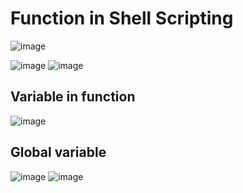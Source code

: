 Function in Shell Scripting
===========================

![image](https://user-images.githubusercontent.com/53966749/197682817-7d53db7e-7070-42ea-857f-5cf96c58cf4b.png)

![image](https://user-images.githubusercontent.com/53966749/197684820-7ffcdf2e-53e4-492b-9853-dcc81d74f05d.png)
![image](https://user-images.githubusercontent.com/53966749/197684963-093e924e-5065-4a2a-bb00-e2daac3a9897.png)

Variable in function
------------------------

![image](https://user-images.githubusercontent.com/53966749/197688258-a6582c6d-5559-4cf7-920b-b1ee7bd32b7a.png)

Global variable
-------------
![image](https://user-images.githubusercontent.com/53966749/197687964-5acec892-680f-4312-99c8-b2968dac748b.png)
![image](https://user-images.githubusercontent.com/53966749/197688115-addad1db-2634-4ebd-8d62-d5bc7078aa46.png)

